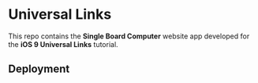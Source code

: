 # Universal Links

This repo contains the **Single Board Computer** website app developed for the **iOS 9 Universal Links** tutorial.

## Deployment

